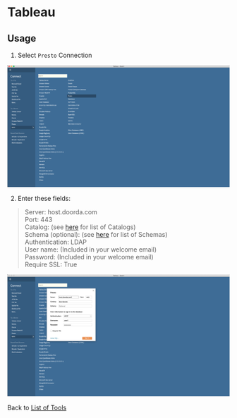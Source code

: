 # Tableau

## Usage

1) Select `Presto` Connection

![](../assets/tableau/tableau-connection.jpeg)

2) Enter these fields:

>Server: host.doorda.com  
>Port: 443  
>Catalog: (see [here](../terms/README.md#terms) for list of Catalogs)  
>Schema (optional):  (see [here](../terms/README.md#terms) for list of Schemas)  
>Authentication: LDAP  
>User name: (Included in your welcome email)   
>Password: (Included in your welcome email)   
>Require SSL: True  
 
![](../assets/tableau/tableau-form.jpeg)



Back to [List of Tools](README.md#list-of-supported-tools)
